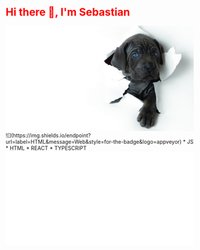 
<p align="center">
<h1 style="color: red;">Hi there 👋, I'm Sebastian </h1>
</p>

<img src=R.jpeg>
![](https://img.shields.io/endpoint?url=label=HTML&message=Web&style=for-the-badge&logo=appveyor)
* JS
* HTML
* REACT
* TYPESCRIPT
<img src=anim.svg>
